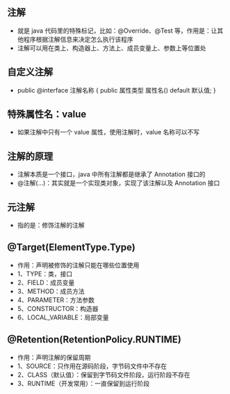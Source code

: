 ## 注解
* 就是 java 代码里的特殊标记，比如：@Override、@Test 等，作用是：让其他程序根据注解信息来决定怎么执行该程序
* 注解可以用在类上、构造器上、方法上、成员变量上、参数上等位置处

## 自定义注解
* public @interface 注解名称 { public 属性类型 属性名() default 默认值; }

## 特殊属性名：value
* 如果注解中只有一个 value 属性，使用注解时，value 名称可以不写

## 注解的原理
* 注解本质是一个接口，java 中所有注解都是继承了 Annotation 接口的
* @注解(...)：其实就是一个实现类对象，实现了该注解以及 Annotation 接口

## 元注解
* 指的是：修饰注解的注解

## @Target(ElementType.Type)
* 作用：声明被修饰的注解只能在哪些位置使用
* 1、TYPE：类，接口
* 2、FIELD：成员变量
* 3、METHOD：成员方法
* 4、PARAMETER：方法参数
* 5、CONSTRUCTOR：构造器
* 6、LOCAL_VARIABLE：局部变量

## @Retention(RetentionPolicy.RUNTIME)
* 作用：声明注解的保留周期
* 1、SOURCE：只作用在源码阶段，字节码文件中不存在
* 2、CLASS（默认值）：保留到字节码文件阶段，运行阶段不存在
* 3、RUNTIME（开发常用）：一直保留到运行阶段